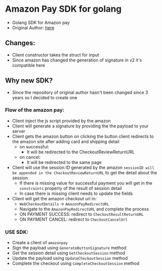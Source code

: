 # Amazon Pay SDK for golang

- Golang SDK for Amazon pay
- Original Author: [here](https://github.com/gotokatsuya/amazon-pay-sdk-go)
  
## Changes:
- Client constructor takes the struct for input
- Since amazon has changed the generation of signature in v2 it's compatible here
  
## Why new SDK?
- Since the repository of original author hasn't been changed since 3 years so I decided to create one

### Flow of the amazon pay:
- Client inject the js script provided by the amazon
- Client will generate a signature by providing the the payload to your server
- Client gets the amazon button on clicking the button client redirects to the amazon site after adding card and shipping detail
  - on successful:
    - It will be redirected to the CheckoutReviewReturnURL
  - on cancel:
    - It will be redirected to the same page
- Client will use the session ID generated by the amazon `sessionID will be appended in the CheckoutReviewReturnURL` to get the detail about the session
  - If there is missing value for successful payment you will get in the `constraints` property of the result of session detail
  - In case there is missing client needs to update the fields
- Client will get the amazon checkout url in:
  - `WebCheckoutDetails` -> `AmazonPayRedirectURL`
  - Navigate to the `AmazonPayRedirectURL` and complete the process
  - ON PAYMENT SUCCESS: redirect to `CheckoutResultReturnURL`
  - ON PAYMENT CANCEL: redirect to `CheckoutCancelUrl`

### USE SDK:
- Create a client of `amazonpay`
- Sign the payload using `GenerateButtonSignature` method
- Get the session detail using `GetCheckoutSession` method
- Update the payload using `UpdateCheckoutSession` method
- Complete the checkout using `CompleteCheckoutSession` method